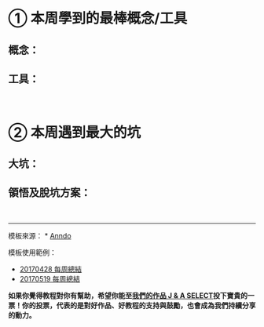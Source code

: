 # **① 本周學到的最棒概念/工具**

## **概念：**



## **工具：**



<br>

# **② 本周遇到最大的坑**

## **大坑：**



## **領悟及脫坑方案：**





<br/>
<hr/>
模板來源：
* <a href="http://anndo-blog.logdown.com/" target="_blank"> Anndo </a>

模板使用範例：
* <a href="http://anndo-blog.logdown.com/posts/1760230" target="_blank"> 20170428 每周總結 </a>
* <a href="http://anndo-blog.logdown.com/posts/1858341" target="_blank"> 20170519 每周總結 </a>

**如果你覺得教程對你有幫助，希望你能至<a href="https://fullstack.xinshengdaxue.com/works/558" target="_blank">我們的作品 J & A SELECT</a>投下寶貴的一票！你的投票，代表的是對好作品、好教程的支持與鼓勵，也會成為我們持續分享的動力。**

